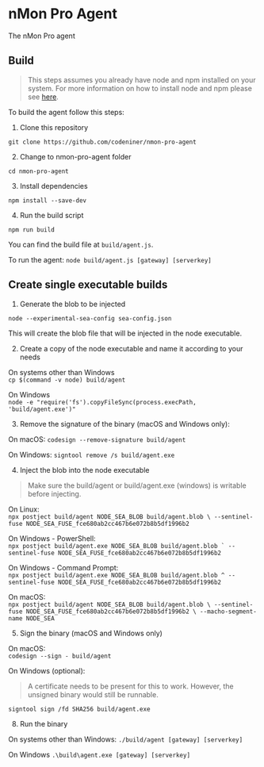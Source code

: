 # nMon Pro Agent
The nMon Pro agent

## Build

> This steps assumes you already have node and npm installed on your system. For more information on how to install node and npm please see [here](https://docs.npmjs.com/downloading-and-installing-node-js-and-npm).

To build the agent follow this steps:  

1. Clone this repository

`git clone https://github.com/codeniner/nmon-pro-agent`

2. Change to nmon-pro-agent folder

`cd nmon-pro-agent`


3. Install dependencies

`npm install --save-dev`

4. Run the build script

`npm run build`  

You can find the build file at `build/agent.js`.  

To run the agent: `node build/agent.js [gateway] [serverkey]`


## Create single executable builds

1. Generate the blob to be injected

`node --experimental-sea-config sea-config.json`

This will create the blob file that will be injected in the node executable.


2. Create a copy of the node executable and name it according to your needs

On systems other than Windows  
`cp $(command -v node) build/agent`

On Windows  
`node -e "require('fs').copyFileSync(process.execPath, 'build/agent.exe')"`


3. Remove the signature of the binary (macOS and Windows only):

On macOS:
`codesign --remove-signature build/agent`

On Windows:
`signtool remove /s build/agent.exe`


4. Inject the blob into the node executable

 > Make sure the build/agent or build/agent.exe (windows) is writable before injecting.

On Linux:  
`npx postject build/agent NODE_SEA_BLOB build/agent.blob \
    --sentinel-fuse NODE_SEA_FUSE_fce680ab2cc467b6e072b8b5df1996b2`


On Windows - PowerShell:  
``npx postject build/agent.exe NODE_SEA_BLOB build/agent.blob `
    --sentinel-fuse NODE_SEA_FUSE_fce680ab2cc467b6e072b8b5df1996b2``


On Windows - Command Prompt:  
`npx postject build/agent.exe NODE_SEA_BLOB build/agent.blob ^
    --sentinel-fuse NODE_SEA_FUSE_fce680ab2cc467b6e072b8b5df1996b2 `


On macOS:  
`npx postject build/agent NODE_SEA_BLOB build/agent.blob \
    --sentinel-fuse NODE_SEA_FUSE_fce680ab2cc467b6e072b8b5df1996b2 \
    --macho-segment-name NODE_SEA`

5. Sign the binary (macOS and Windows only)

On macOS:  
`codesign --sign - build/agent`

On Windows (optional):  
> A certificate needs to be present for this to work. However, the unsigned binary would still be runnable.  

`signtool sign /fd SHA256 build/agent.exe `

8. Run the binary

On systems other than Windows:
`./build/agent [gateway] [serverkey]`

On Windows
`.\build\agent.exe [gateway] [serverkey]`